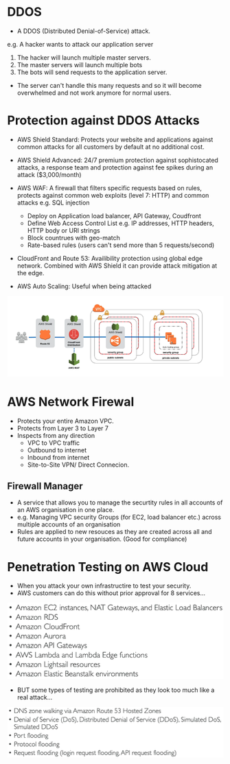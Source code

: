 # DDOS

- A DDOS (Distributed Denial-of-Service) attack.

e.g. A hacker wants to attack our application server

1. The hacker will launch multiple master servers.
2. The master servers will launch multiple bots
3. The bots will send requests to the application server.

- The server can't handle this many requests and so it will become overwhelmed and not work anymore for normal users.

# Protection against DDOS Attacks

- AWS Shield Standard: Protects your website and applications against common attacks for all customers by default at no additional cost.
- AWS Shield Advanced: 24/7 premium protection against sophistocated attacks, a response team and protection against fee spikes during an attack ($3,000/month)
- AWS WAF: A firewall that filters specific requests based on rules, protects against common web exploits (level 7: HTTP) and common attacks e.g. SQL injection
  - Deploy on Application load balancer, API Gateway, Coudfront
  - Define Web Access Control List e.g. IP addresses, HTTP headers, HTTP body or URI strings
  - Block countrues with geo-match
  - Rate-based rules (users can't send more than 5 requests/second)
- CloudFront and Route 53: Availibility protection using global edge network. Combined with AWS Shield it can provide attack mitigation at the edge.

- AWS Auto Scaling: Useful when being attacked

![](../Images/dd.png)

# AWS Network Firewal

- Protects your entire Amazon VPC.
- Protects from Layer 3 to Layer 7 
- Inspects from any direction
  - VPC to VPC traffic
  - Outbound to internet
  - Inbound from internet
  - Site-to-Site VPN/ Direct Connecion.

## Firewall Manager

- A service that allows you to manage the securtity rules in all accounts of an AWS organisation in one place.
- e.g. Managing VPC security Groups (for EC2, load balancer etc.) across multiple accounts of an organisation
- Rules are applied to new resouces as they are created across all and future accounts in your organisation. (Good for compliance)

# Penetration Testing on AWS Cloud

- When you attack your own infrastructire to test your security.
- AWS customers can do this without prior approval for 8 services...

![](../Images/pe.png)

- BUT some types of testing are prohibited as they look too much like a real attack...
  
![](../Images/pen.png)
